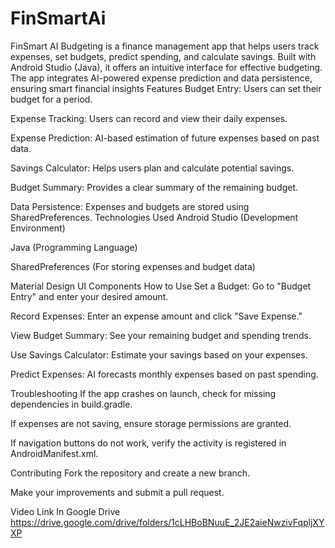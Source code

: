 # FinSmartAi
FinSmart AI Budgeting is a finance management app that helps users track expenses, set budgets, predict spending, and calculate savings. Built with Android Studio (Java), it offers an intuitive interface for effective budgeting. The app integrates AI-powered expense prediction and data persistence, ensuring smart financial insights 
Features
Budget Entry: Users can set their budget for a period.

Expense Tracking: Users can record and view their daily expenses.

Expense Prediction: AI-based estimation of future expenses based on past data.

Savings Calculator: Helps users plan and calculate potential savings.

Budget Summary: Provides a clear summary of the remaining budget.

Data Persistence: Expenses and budgets are stored using SharedPreferences.
Technologies Used
Android Studio (Development Environment)

Java (Programming Language)

SharedPreferences (For storing expenses and budget data)

Material Design UI Components
How to Use
Set a Budget: Go to "Budget Entry" and enter your desired amount.

Record Expenses: Enter an expense amount and click "Save Expense."

View Budget Summary: See your remaining budget and spending trends.

Use Savings Calculator: Estimate your savings based on your expenses.

Predict Expenses: AI forecasts monthly expenses based on past spending.

Troubleshooting
If the app crashes on launch, check for missing dependencies in build.gradle.

If expenses are not saving, ensure storage permissions are granted.

If navigation buttons do not work, verify the activity is registered in AndroidManifest.xml.

Contributing
Fork the repository and create a new branch.

Make your improvements and submit a pull request.

Video Link In Google Drive
https://drive.google.com/drive/folders/1cLHBoBNuuE_2JE2aieNwzivFqpljXYXP
